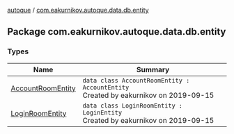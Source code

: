 [autoque](../index.md) / [com.eakurnikov.autoque.data.db.entity](./index.md)

## Package com.eakurnikov.autoque.data.db.entity

### Types

| Name | Summary |
|---|---|
| [AccountRoomEntity](-account-room-entity/index.md) | `data class AccountRoomEntity : AccountEntity`<br>Created by eakurnikov on 2019-09-15 |
| [LoginRoomEntity](-login-room-entity/index.md) | `data class LoginRoomEntity : LoginEntity`<br>Created by eakurnikov on 2019-09-15 |

